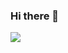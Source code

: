 ### Hi there 👋
<img src="https://capsule-render.vercel.app/api?type=waving&color=auto&height=200&section=header&text=Allie's Github!&fontSize=90" />
<!--
**seoyoung22/seoyoung22** is a ✨ _special_ ✨ repository because its `README.md` (this file) appears on your GitHub profile.

Here are some ideas to get you started:

- 🔭 I’m currently working on ...
- 🌱 I’m currently learning ...
- 👯 I’m looking to collaborate on ...
- 🤔 I’m looking for help with ...
- 💬 Ask me about ...
- 📫 How to reach me: ...
- 😄 Pronouns: ...
- ⚡ Fun fact: ...
-->
